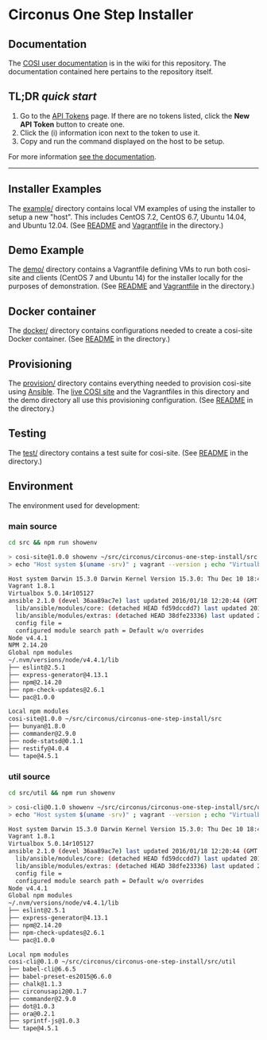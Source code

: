 # Circonus One Step Installer

## Documentation

The [COSI user documentation](https://github.com/circonus/circonus-one-step-install/wiki) is in the wiki for this repository. The documentation contained here pertains to the repository itself.

## TL;DR _quick start_

1. Go to the [API Tokens](https://login.circonus.com/user/tokens) page. If there are no tokens listed, click the **New API Token** button to create one.
2. Click the (i) information icon next to the token to use it.
3. Copy and run the command displayed on the host to be setup.

For more information [see the documentation](https://github.com/circonus/circonus-one-step-install/wiki).

---

## Installer Examples

The [example/](example/) directory contains local VM examples of using the installer to setup a new "host". This includes CentOS 7.2, CentOS 6.7, Ubuntu 14.04, and Ubuntu 12.04. (See [README](example/) and [Vagrantfile](example/Vagrantfile) in the directory.)


## Demo Example

The [demo/](demo/) directory contains a Vagrantfile defining VMs to run both cosi-site and clients (CentOS 7 and Ubuntu 14) for the installer locally for the purposes of demonstration. (See [README](demo/) and [Vagrantfile](demo/Vagrantfile) in the directory.)


## Docker container

The [docker/](docker/) directory contains configurations needed to create a cosi-site Docker container. (See [README](docker/) in the directory.)


## Provisioning

The [provision/](provision/) directory contains everything needed to provision cosi-site using [Ansible](http://ansible.com/). The [live COSI site](https://onestep.circonus.com) and the Vagrantfiles in this directory and the demo directory all use this provisioning configuration. (See [README](provision/) in the directory.)


## Testing

The [test/](test/) directory contains a test suite for cosi-site. (See [README](test/) in the directory.)


## Environment

The environment used for development:

### main source

```sh
cd src && npm run showenv

> cosi-site@1.0.0 showenv ~/src/circonus/circonus-one-step-install/src
> echo "Host system $(uname -srv)" ; vagrant --version ; echo "Virtualbox $(vboxmanage --version)" ; ansible --version ; echo "Node $(node --version)" ; echo "NPM $(npm --version)" ; echo 'Global npm modules'; npm ls -g --depth=0; echo 'Local npm modules' ; npm ls --depth=0

Host system Darwin 15.3.0 Darwin Kernel Version 15.3.0: Thu Dec 10 18:40:58 PST 2015; root:xnu-3248.30.4~1/RELEASE_X86_64
Vagrant 1.8.1
Virtualbox 5.0.14r105127
ansible 2.1.0 (devel 36aa89ac7e) last updated 2016/01/18 12:20:44 (GMT -400)
  lib/ansible/modules/core: (detached HEAD fd59dccdd7) last updated 2016/01/18 12:20:44 (GMT -400)
  lib/ansible/modules/extras: (detached HEAD 38dfe23336) last updated 2016/01/18 12:20:44 (GMT -400)
  config file =
  configured module search path = Default w/o overrides
Node v4.4.1
NPM 2.14.20
Global npm modules
~/.nvm/versions/node/v4.4.1/lib
├── eslint@2.5.1
├── express-generator@4.13.1
├── npm@2.14.20
├── npm-check-updates@2.6.1
└── pac@1.0.0

Local npm modules
cosi-site@1.0.0 ~/src/circonus/circonus-one-step-install/src
├── bunyan@1.8.0
├── commander@2.9.0
├── node-statsd@0.1.1
├── restify@4.0.4
└── tape@4.5.1
```

### util source

```sh
cd src/util && npm run showenv

> cosi-cli@0.1.0 showenv ~/src/circonus/circonus-one-step-install/src/util
> echo "Host system $(uname -srv)" ; vagrant --version ; echo "Virtualbox $(vboxmanage --version)" ; ansible --version ; echo "Node $(node --version)" ; echo 'Global npm modules'; npm ls -g --depth=0; echo 'Local npm modules' ; npm ls --depth=0

Host system Darwin 15.3.0 Darwin Kernel Version 15.3.0: Thu Dec 10 18:40:58 PST 2015; root:xnu-3248.30.4~1/RELEASE_X86_64
Vagrant 1.8.1
Virtualbox 5.0.14r105127
ansible 2.1.0 (devel 36aa89ac7e) last updated 2016/01/18 12:20:44 (GMT -400)
  lib/ansible/modules/core: (detached HEAD fd59dccdd7) last updated 2016/01/18 12:20:44 (GMT -400)
  lib/ansible/modules/extras: (detached HEAD 38dfe23336) last updated 2016/01/18 12:20:44 (GMT -400)
  config file =
  configured module search path = Default w/o overrides
Node v4.4.1
Global npm modules
~/.nvm/versions/node/v4.4.1/lib
├── eslint@2.5.1
├── express-generator@4.13.1
├── npm@2.14.20
├── npm-check-updates@2.6.1
└── pac@1.0.0

Local npm modules
cosi-cli@0.1.0 ~/src/circonus/circonus-one-step-install/src/util
├── babel-cli@6.6.5
├── babel-preset-es2015@6.6.0
├── chalk@1.1.3
├── circonusapi2@0.1.7
├── commander@2.9.0
├── dot@1.0.3
├── ora@0.2.1
├── sprintf-js@1.0.3
└── tape@4.5.1
```
